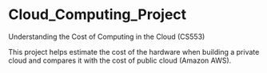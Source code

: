 # Cloud_Computing_Project
Understanding the Cost of Computing in the Cloud (CS553)

This project helps estimate the cost of the hardware when building a private cloud and compares it with the cost of public cloud 
(Amazon AWS). 

